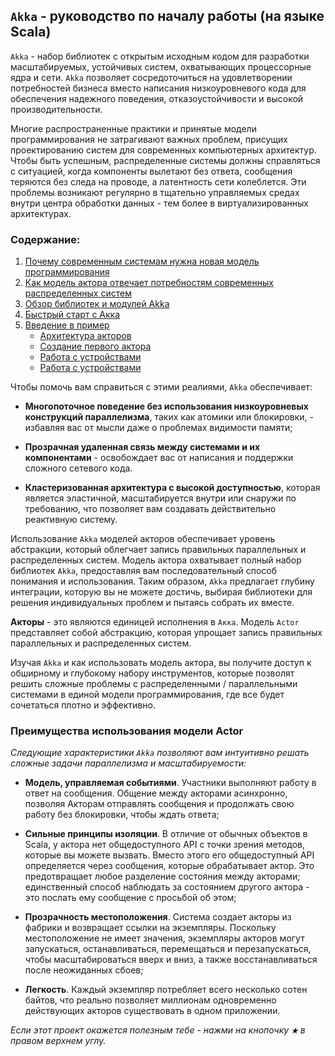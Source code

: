 ## `Akka` - руководство по началу работы (на языке Scala)

`Akka` - набор библиотек с открытым исходным кодом для разработки масштабируемых, устойчивых систем, 
охватывающих процессорные ядра и сети. `Akka` позволяет сосредоточиться на удовлетворении потребностей бизнеса вместо 
написания низкоуровневого кода для обеспечения надежного поведения, отказоустойчивости и высокой производительности.

Многие распространенные практики и принятые модели программирования не затрагивают важных проблем, присущих проектированию 
систем для современных компьютерных архитектур. Чтобы быть успешным, распределенные системы должны справляться с ситуацией, 
когда компоненты вылетают без ответа, сообщения теряются без следа на проводе, а латентность сети колеблется. Эти проблемы 
возникают регулярно в тщательно управляемых средах внутри центра обработки данных - тем более в виртуализированных архитектурах.

### Содержание:

1. [Почему современным системам нужна новая модель программирования](https://github.com/steklopod/akka/blob/akka_starter/src/main/resources/readmes/why-modern-systems-need-anew-programming-model.md)
2. [Как модель актора отвечает потребностям современных распределенных систем](https://github.com/steklopod/akka/blob/akka_starter/src/main/resources/readmes/how-the-actor-model-meets-the-needs-of-modern-distributed-systems.md)
3. [Обзор библиотек и модулей Akka](https://github.com/steklopod/akka/blob/akka_starter/src/main/resources/readmes/overview-of-akka-libraries-and-modules.md)
4. [Быстрый старт с Акка](https://github.com/steklopod/akka/blob/akka_starter/src/main/resources/readmes/akka-quicksrart.md)
5. [Введение в пример](https://github.com/steklopod/akka/blob/akka_starter/src/main/resources/readmes/introduction-to-the-example.md)
   * [Архитектура акторов](https://github.com/steklopod/akka/blob/akka_starter/src/main/resources/readmes/part1-actor-architecture.md)
   * [Создание первого актора](https://github.com/steklopod/akka/blob/akka_starter/src/main/resources/readmes/creating-the-first-actor.md)
   * [Работа с устройствами](https://github.com/steklopod/akka/blob/akka_starter/src/main/resources/readmes/working-with-device-actors.md)
   * [Работа с устройствами](https://github.com/steklopod/akka/blob/akka_starter/src/main/resources/readmes/working-with-device-groups.md)

Чтобы помочь вам справиться с этими реалиями, `Akka` обеспечивает:

* **Многопоточное поведение без использования низкоуровневых конструкций параллелизма**, таких как атомики или блокировки, - 
избавляя вас от мысли даже о проблемах видимости памяти;

* **Прозрачная удаленная связь между системами и их компонентами** - освобождает вас от написания и поддержки сложного сетевого кода.

* **Кластеризованная архитектура с высокой доступностью**, которая является эластичной, масштабируется внутри или снаружи по 
требованию, что позволяет вам создавать действительно реактивную систему.

Использование `Akka` моделей акторов обеспечивает уровень абстракции, который облегчает запись правильных параллельных и 
распределенных систем. Модель актора охватывает полный набор библиотек `Akka`, предоставляя вам последовательный способ 
понимания и использования. Таким образом, `Akka` предлагает глубину интеграции, которую вы не можете достичь, выбирая 
библиотеки для решения индивидуальных проблем и пытаясь собрать их вместе.

**Акторы** - это  являются единицей исполнения в `Акка`. Модель `Actor` представляет собой абстракцию, которая упрощает 
запись правильных параллельных и распределенных систем. 

Изучая `Akka` и как использовать модель актора, вы получите доступ к обширному и глубокому набору инструментов, которые 
позволят решить сложные проблемы с распределенными / параллельными системами в единой модели программирования, где все 
будет сочетаться плотно и эффективно.

### Преимущества использования модели Actor

_Следующие характеристики `Akka` позволяют вам интуитивно решать сложные задачи параллелизма и масштабируемости:_

* **Модель, управляемая событиями**. Участники выполняют работу в ответ на сообщения. Общение между акторами асинхронно, 
позволяя Акторам отправлять сообщения и продолжать свою работу без блокировки, чтобы ждать ответа;

* **Сильные принципы изоляции**. В отличие от обычных объектов в Scala, у актора нет общедоступного API с точки зрения 
методов, которые вы можете вызвать. Вместо этого его общедоступный API определяется через сообщения, которые обрабатывает 
актор. Это предотвращает любое разделение состояния между акторами; единственный способ наблюдать за состоянием другого 
актора - это послать ему сообщение с просьбой об этом;

* **Прозрачность местоположения**. Система создает акторы из фабрики и возвращает ссылки на экземпляры. Поскольку местоположение 
не имеет значения, экземпляры акторов могут запускаться, останавливаться, перемещаться и перезапускаться, чтобы масштабироваться 
вверх и вниз, а также восстанавливаться после неожиданных сбоев;

* **Легкость**. Каждый экземпляр потребляет всего несколько сотен байтов, что реально позволяет миллионам одновременно 
действующих акторов существовать в одном приложении.


_Если этот проект окажется полезным тебе - нажми на кнопочку **`★`** в правом верхнем углу._
